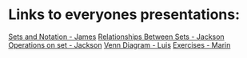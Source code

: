 <h1>Links to everyones presentations:</h1>


<a href="https://github.com/jamesoconnr/cs208/blob/master/notes/chap0/sets/slide1.md">Sets and Notation - James</a>
<a href="???">Relationships Between Sets - Jackson</a>
<a href="https://github.com/PLUNGERwasTaken/css208/blob/main/OperationsOnSet.md
">Operations on set - Jackson</a>
<a href="https://github.com/ledmer/CSC208/Presentation/Presentation_file.md">Venn Diagram - Luis</a>
<a href="https://codeberg.org/Marin_McCormack/css208/src/branch/master/SummaryAndExersises.md">Exercises - Marin</a>